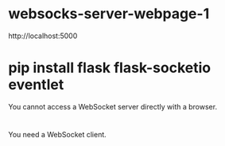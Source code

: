 # websocks-server-webpage-1
http://localhost:5000
# pip install flask flask-socketio eventlet
You cannot access a WebSocket server directly with a browser. 
#
You need a WebSocket client.
 
